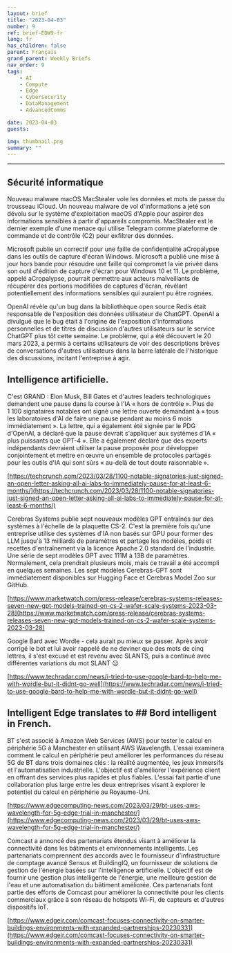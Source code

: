 ```yaml
---
layout: brief
title: "2023-04-03"
number: 9
ref: brief-EDW9-fr
lang: fr
has_children: false
parent: Français
grand_parent: Weekly Briefs
nav_order: 9
tags:
    - AI
    - Compute
    - Edge
    - Cybersecurity
    - DataManagement
    - AdvancedComms

date: 2023-04-03
guests:

img: thumbnail.png
summary: ""
---
```




---

## Sécurité informatique

Nouveau malware macOS MacStealer vole les données et mots de passe du trousseau iCloud. Un nouveau malware de vol d'informations a jeté son dévolu sur le système d'exploitation macOS d'Apple pour aspirer des informations sensibles à partir d'appareils compromis. MacStealer est le dernier exemple d'une menace qui utilise Telegram comme plateforme de commande et de contrôle (C2) pour exfiltrer des données.

Microsoft publie un correctif pour une faille de confidentialité aCropalypse dans les outils de capture d'écran Windows. Microsoft a publié une mise à jour hors bande pour résoudre une faille qui compromet la vie privée dans son outil d'édition de capture d'écran pour Windows 10 et 11. Le problème, appelé aCropalypse, pourrait permettre aux acteurs malveillants de récupérer des portions modifiées de captures d'écran, révélant potentiellement des informations sensibles qui auraient pu être rognées.

OpenAI révèle qu'un bug dans la bibliothèque open source Redis était responsable de l'exposition des données utilisateur de ChatGPT. OpenAI a divulgué que le bug était à l'origine de l'exposition d'informations personnelles et de titres de discussion d'autres utilisateurs sur le service ChatGPT plus tôt cette semaine. Le problème, qui a été découvert le 20 mars 2023, a permis à certains utilisateurs de voir des descriptions brèves de conversations d'autres utilisateurs dans la barre latérale de l'historique des discussions, incitant l'entreprise à agir.

## Intelligence artificielle.

C'est GRAND : Elon Musk, Bill Gates et d'autres leaders technologiques demandent une pause dans la course à l'IA « hors de contrôle ». Plus de 1 100 signataires notables ont signé une lettre ouverte demandant à « tous les laboratoires d'AI de faire une pause pendant au moins 6 mois immédiatement ». La lettre, qui a également été signée par le PDG d'OpenAI, a déclaré que la pause devrait s'appliquer aux systèmes d'IA « plus puissants que GPT-4 ». Elle a également déclaré que des experts indépendants devraient utiliser la pause proposée pour développer conjointement et mettre en œuvre un ensemble de protocoles partagés pour les outils d'IA qui sont sûrs « au-delà de tout doute raisonnable ».

[https://techcrunch.com/2023/03/28/1100-notable-signatories-just-signed-an-open-letter-asking-all-ai-labs-to-immediately-pause-for-at-least-6-months/](https://techcrunch.com/2023/03/28/1100-notable-signatories-just-signed-an-open-letter-asking-all-ai-labs-to-immediately-pause-for-at-least-6-months/)

Cerebras Systems publie sept nouveaux modèles GPT entraînés sur des systèmes à l'échelle de la plaquette CS-2. C'est la première fois qu'une entreprise utilise des systèmes d'IA non basés sur GPU pour former des LLM jusqu'à 13 milliards de paramètres et partage les modèles, poids et recettes d'entraînement via la licence Apache 2.0 standard de l'industrie. Une série de sept modèles GPT avec 111M à 13B de paramètres. Normalement, cela prendrait plusieurs mois, mais ce travail a été accompli en quelques semaines. Les sept modèles Cerebras-GPT sont immédiatement disponibles sur Hugging Face et Cerebras Model Zoo sur GitHub.

[https://www.marketwatch.com/press-release/cerebras-systems-releases-seven-new-gpt-models-trained-on-cs-2-wafer-scale-systems-2023-03-28](https://www.marketwatch.com/press-release/cerebras-systems-releases-seven-new-gpt-models-trained-on-cs-2-wafer-scale-systems-2023-03-28)

Google Bard avec Wordle - cela aurait pu mieux se passer. Après avoir corrigé le bot et lui avoir rappelé de ne deviner que des mots de cinq lettres, il s'est excusé et est revenu avec SLANTS, puis a continué avec différentes variations du mot SLANT ☹

[https://www.techradar.com/news/i-tried-to-use-google-bard-to-help-me-with-wordle-but-it-didnt-go-well](https://www.techradar.com/news/i-tried-to-use-google-bard-to-help-me-with-wordle-but-it-didnt-go-well)

## Intelligent Edge translates to ## Bord intelligent in French.

BT s'est associé à Amazon Web Services (AWS) pour tester le calcul en périphérie 5G à Manchester en utilisant AWS Wavelength. L'essai examinera comment le calcul en périphérie peut améliorer les performances du réseau 5G de BT dans trois domaines clés : la réalité augmentée, les jeux immersifs et l'automatisation industrielle. L'objectif est d'améliorer l'expérience client en offrant des services plus rapides et plus fiables. L'essai fait partie d'une collaboration plus large entre les deux entreprises visant à explorer le potentiel du calcul en périphérie au Royaume-Uni.

[https://www.edgecomputing-news.com/2023/03/29/bt-uses-aws-wavelength-for-5g-edge-trial-in-manchester/](https://www.edgecomputing-news.com/2023/03/29/bt-uses-aws-wavelength-for-5g-edge-trial-in-manchester/)

Comcast a annoncé des partenariats étendus visant à améliorer la connectivité dans les bâtiments et environnements intelligents. Les partenariats comprennent des accords avec le fournisseur d'infrastructure de comptage avancé Sensus et BuildingIQ, un fournisseur de solutions de gestion de l'énergie basées sur l'intelligence artificielle. L'objectif est de fournir une gestion plus intelligente de l'énergie, une meilleure gestion de l'eau et une automatisation du bâtiment améliorée. Ces partenariats font partie des efforts de Comcast pour améliorer la connectivité pour les clients commerciaux grâce à son réseau de hotspots Wi-Fi, de capteurs et d'autres dispositifs IoT.

[https://www.edgeir.com/comcast-focuses-connectivity-on-smarter-buildings-environments-with-expanded-partnerships-20230331](https://www.edgeir.com/comcast-focuses-connectivity-on-smarter-buildings-environments-with-expanded-partnerships-20230331)


